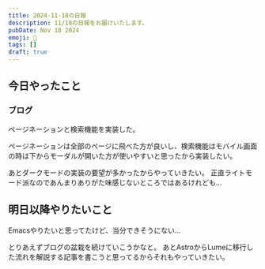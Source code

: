 ```yaml
---
title: 2024-11-18の日報
description: 11/18の日報をお届けいたします。
pubDate: Nov 18 2024
emoji: 🦊
tags: []
draft: true
---
```


## 今日やったこと

### ブログ

ページネーションと検索機能を実装した。

ページネーションは全部のページに飛べた方が良いし、検索機能はモバイル画面の時は下からモーダルが開いた方が使いやすいと思ったから実装したい。

あとダークモードの実装の要望が多かったからやっていきたい。
正直ライトモード派なのであんまりありがた味感じないところではあるけれども...

## 明日以降やりたいこと

Emacsやりたいと思ってたけど、当分できそうにない...

とりあえずブログの盆栽を続けていこうかなと。
あとAstroからLumeに移行した流れを解説する記事を書こうと思ってるからそれもやっていきたい。

